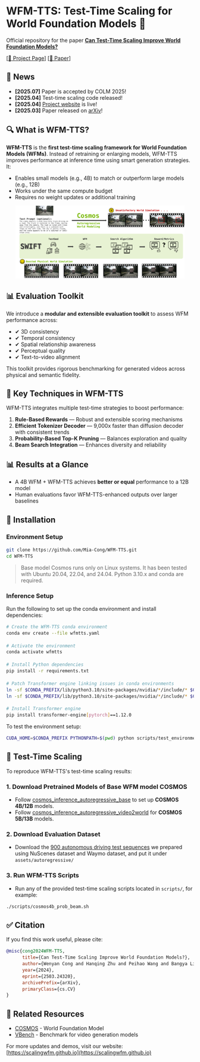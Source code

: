 # WFM-TTS: Test-Time Scaling for World Foundation Models 🚀

Official repository for the paper [**Can Test-Time Scaling Improve World Foundation Models?**](https://arxiv.org/abs/2503.24320)

[[🔖 Project Page](https://scalingwfm.github.io/)] [[📄 Paper](https://arxiv.org/abs/2503.24320)]

## 🚀 News
- **[2025.07]** Paper is accepted by COLM 2025!
- **[2025.04]** Test-time scaling code released!
- **[2025.04]** [Project website](https://scalingwfm.github.io) is live! 
- **[2025.03]** Paper released on [arXiv](https://arxiv.org/abs/2503.24320)!


## 🔍 What is WFM-TTS?
**WFM-TTS** is the **first test-time scaling framework for World Foundation Models (WFMs)**. Instead of retraining or enlarging models, WFM-TTS improves performance at inference time using smart generation strategies. It:

- Enables small models (e.g., 4B) to match or outperform large models (e.g., 12B)
- Works under the same compute budget
- Requires no weight updates or additional training

<p align="center">
    <img src="figs/framework.png" width="90%"> <br>
</p>

## 📊 Evaluation Toolkit
We introduce a **modular and extensible evaluation toolkit** to assess WFM performance across:
- ✔ 3D consistency
- ✔ Temporal consistency
- ✔ Spatial relationship awareness
- ✔ Perceptual quality
- ✔ Text-to-video alignment

This toolkit provides rigorous benchmarking for generated videos across physical and semantic fidelity.

## 🔧 Key Techniques in WFM-TTS
WFM-TTS integrates multiple test-time strategies to boost performance:

1. **Rule-Based Rewards** — Robust and extensible scoring mechanisms
2. **Efficient Tokenizer Decoder** — 9,000x faster than diffusion decoder with consistent trends
3. **Probability-Based Top-K Pruning** — Balances exploration and quality
4. **Beam Search Integration** — Enhances diversity and reliability

## 📊 Results at a Glance
- A 4B WFM + WFM-TTS achieves **better or equal** performance to a 12B model
- Human evaluations favor WFM-TTS-enhanced outputs over larger baselines


## 🚧 Installation

### Environment Setup
```bash
git clone https://github.com/Mia-Cong/WFM-TTS.git
cd WFM-TTS
```
> Base model Cosmos runs only on Linux systems. It has been tested with Ubuntu 20.04, 22.04, and 24.04. Python 3.10.x and conda are required.

### Inference Setup
Run the following to set up the conda environment and install dependencies:
```bash
# Create the WFM-TTS conda environment
conda env create --file wfmtts.yaml

# Activate the environment
conda activate wfmtts

# Install Python dependencies
pip install -r requirements.txt

# Patch Transformer engine linking issues in conda environments
ln -sf $CONDA_PREFIX/lib/python3.10/site-packages/nvidia/*/include/* $CONDA_PREFIX/include/
ln -sf $CONDA_PREFIX/lib/python3.10/site-packages/nvidia/*/include/* $CONDA_PREFIX/include/python3.10

# Install Transformer engine
pip install transformer-engine[pytorch]==1.12.0
```
To test the environment setup:
```bash
CUDA_HOME=$CONDA_PREFIX PYTHONPATH=$(pwd) python scripts/test_environment.py
```

## 🧪 Test-Time Scaling
To reproduce WFM-TTS's test-time scaling results:

### 1. Download Pretrained Models of Base WFM model COSMOS
- Follow [cosmos_inference_autoregressive_base](https://github.com/nvidia-cosmos/cosmos-predict1/blob/main/examples/inference_autoregressive_base.md) to set up **COSMOS 4B/12B** models.
- Follow [cosmos_inference_autoregressive_video2world](https://github.com/nvidia-cosmos/cosmos-predict1/blob/main/examples/inference_autoregressive_video2world.md) for **COSMOS 5B/13B** models.

### 2. Download Evaluation Dataset
- Download the [900 autonomous driving test sequences](https://drive.google.com/drive/folders/1X5O6vRk81Svh8ztdMxIWIfGKFkE5oT4R?usp=sharing) we prepared using NuScenes dataset and Waymo dataset, and put it under `assets/autoregressive/`

### 3. Run WFM-TTS Scripts
- Run any of the provided test-time scaling scripts located in `scripts/`, for example:
```bash
./scripts/cosmos4b_prob_beam.sh
```

## ✅ Citation
If you find this work useful, please cite:
```bibtex
@misc{cong2024WFM-TTS,
      title={Can Test-Time Scaling Improve World Foundation Models?},
      author={Wenyan Cong and Hanqing Zhu and Peihao Wang and Bangya Liu and Dejia Xu and Kevin Wang and David Z. Pan and Yan Wang and Zhiwen Fan and Zhangyang Wang},
      year={2024},
      eprint={2503.24320},
      archivePrefix={arXiv},
      primaryClass={cs.CV}
}
```

## 🔗 Related Resources
- [COSMOS](https://github.com/nvidia-cosmos/cosmos-predict1) - World Foundation Model
- [VBench](https://github.com/VBench/VBench) - Benchmark for video generation models


For more updates and demos, visit our website: [https://scalingwfm.github.io](https://scalingwfm.github.io)
